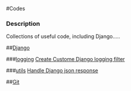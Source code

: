 #Codes

### Description
Collections of useful code, including Django.....

##[Django](https://github.com/kittozheng/Codes/tree/master/Django)

###[logging](https://github.com/kittozheng/Codes/tree/master/Django/logging)
[Create Custome Django logging filter](https://github.com/kittozheng/Codes/blob/master/Django/logging/logging.md)

###[utils](https://github.com/kittozheng/Codes/tree/master/Django/utils)
[Handle Django json response](https://github.com/kittozheng/Codes/blob/master/Django/utils/json_handler.md)

##[Git](https://github.com/kittozheng/Codes/tree/master/Git)
